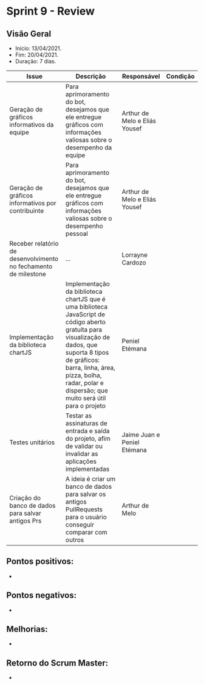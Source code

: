 # Sprint 9 - Review

## Visão Geral
* Início: 13/04/2021.
* Fim: 20/04/2021.
* Duração: 7 dias.

Issue | Descrição | Responsável | Condição
---|---|---|---
Geração de gráficos informativos da equipe | Para aprimoramento do bot, desejamos que ele entregue gráficos com informações valiosas sobre o desempenho da equipe | Arthur de Melo e Eliás Yousef |
Geração de gráficos informativos por contribuinte | Para aprimoramento do bot, desejamos que ele entregue gráficos com informações valiosas sobre o desempenho pessoal | Arthur de Melo e Eliás Yousef |
Receber relatório de desenvolvimento no fechamento de milestone | ... | Lorrayne Cardozo |
Implementação da biblioteca chartJS | Implementação da biblioteca chartJS que é uma biblioteca JavaScript de código aberto gratuita para visualização de dados, que suporta 8 tipos de gráficos: barra, linha, área, pizza, bolha, radar, polar e dispersão; que muito será útil para o projeto | Peniel Etémana |
Testes unitários | Testar as assinaturas de entrada e saída do projeto, afim de validar ou invalidar as aplicações implementadas | Jaime Juan e Peniel Etémana |
Criação do banco de dados para salvar antigos Prs | A ideia é criar um banco de dados para salvar os antigos PullRequests para o usuário conseguir comparar com outros | Arthur de Melo |

## Pontos positivos:
* 

## Pontos negativos:
* 

## Melhorias:
* 

## Retorno do Scrum Master:
* 